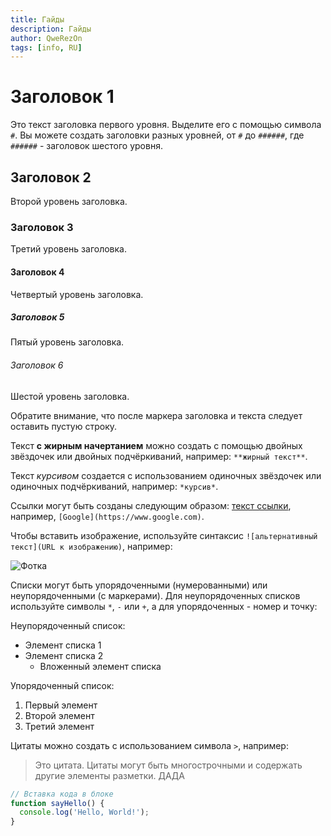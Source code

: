 ```yaml
---
title: Гайды
description: Гайды
author: QweRezOn
tags: [info, RU]
---
```


# Заголовок 1

Это текст заголовка первого уровня. Выделите его с помощью символа `#`. Вы можете создать заголовки разных уровней, от `#` до `######`, где `######` - заголовок шестого уровня.

## Заголовок 2

Второй уровень заголовка.

### Заголовок 3

Третий уровень заголовка.

#### Заголовок 4

Четвертый уровень заголовка.

##### Заголовок 5

Пятый уровень заголовка.

###### Заголовок 6

Шестой уровень заголовка.

Обратите внимание, что после маркера заголовка и текста следует оставить пустую строку.

Текст **с жирным начертанием** можно создать с помощью двойных звёздочек или двойных подчёркиваний, например: `**жирный текст**`.

Текст *курсивом* создается с использованием одиночных звёздочек или одиночных подчёркиваний, например: `*курсив*`.

Ссылки могут быть созданы следующим образом: [текст ссылки](URL), например, `[Google](https://www.google.com)`.

Чтобы вставить изображение, используйте синтаксис `![альтернативный текст](URL к изображению)`, например:

![Фотка](https://example.com/logo.png)


Списки могут быть упорядоченными (нумерованными) или неупорядоченными (с маркерами). Для неупорядоченных списков используйте символы `*`, `-` или `+`, а для упорядоченных - номер и точку:

Неупорядоченный список:
- Элемент списка 1
- Элемент списка 2
  - Вложенный элемент списка

Упорядоченный список:
1. Первый элемент
2. Второй элемент
3. Третий элемент

Цитаты можно создать с использованием символа `>`, например:

> Это цитата. Цитаты могут быть многострочными и содержать другие элементы разметки.
> ДАДА




```js
// Вставка кода в блоке
function sayHello() {
  console.log('Hello, World!');
}
